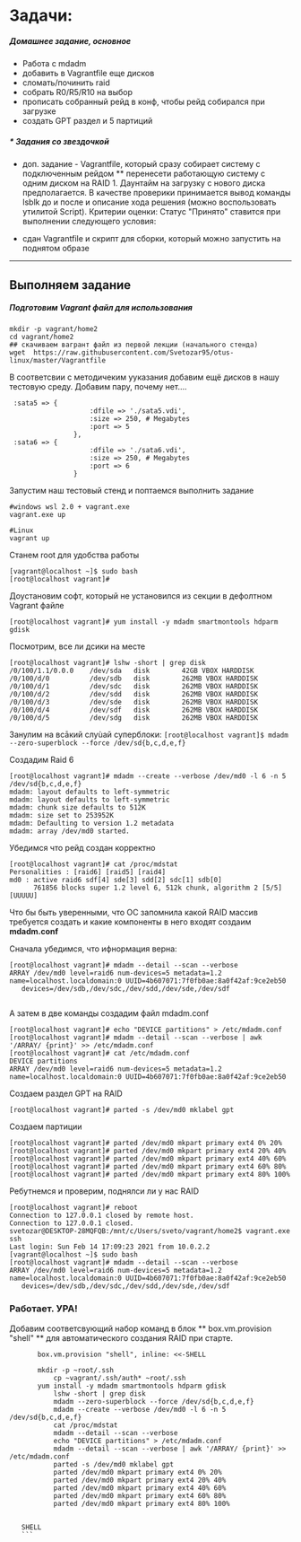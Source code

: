 # Задачи:

##### Домашнее задание, основное
* Работа с mdadm
* добавить в Vagrantfile еще дисков
* сломать/починить raid
* собрать R0/R5/R10 на выбор
* прописать собранный рейд в конф, чтобы рейд собирался при загрузке
* создать GPT раздел и 5 партиций

##### * Задания со звездочкой
* доп. задание - Vagrantfile, который сразу собирает систему с подключенным рейдом
** перенесети работающую систему с одним диском на RAID 1. Даунтайм на загрузку с нового диска предполагается. В качестве проверики принимается вывод команды lsblk до и после и описание хода решения (можно воспользовать утилитой Script).
Критерии оценки: Статус "Принято" ставится при выполнении следующего условия:
- сдан Vagrantfile и скрипт для сборки, который можно запустить на поднятом образе

--------------------------------

## Выполняем задание

##### Подготовим Vagrant файл для использования
```
mkdir -p vagrant/home2
cd vagrant/home2
## скачиваем вагрант файл из первой лекции (начального стенда)
wget  https://raw.githubusercontent.com/Svetozar95/otus-linux/master/Vagrantfile
```


В соответсвии с методичеким ууказания добавим ещё дисков в нашу тестовую среду. Добавим пару, почему нет....

```
 :sata5 => {
                    :dfile => './sata5.vdi',
                    :size => 250, # Megabytes
                    :port => 5
                }, 
 :sata6 => {
                    :dfile => './sata6.vdi',
                    :size => 250, # Megabytes
                    :port => 6
                }                
```

Запустим наш тестовый стенд и поптаемся выполнить задание

```
#windows wsl 2.0 + vagrant.exe
vagrant.exe up

#Linux
vagrant up
```

Станем root для удобства работы
```
[vagrant@localhost ~]$ sudo bash
[root@localhost vagrant]#
```

Доустановим софт, который не установился из секции  в дефолтном Vagrant файле
```
[root@localhost vagrant]# yum install -y mdadm smartmontools hdparm gdisk
```

Посмотрим, все ли дсики на месте
```
[root@localhost vagrant]# lshw -short | grep disk
/0/100/1.1/0.0.0    /dev/sda   disk        42GB VBOX HARDDISK
/0/100/d/0          /dev/sdb   disk        262MB VBOX HARDDISK
/0/100/d/1          /dev/sdc   disk        262MB VBOX HARDDISK
/0/100/d/2          /dev/sdd   disk        262MB VBOX HARDDISK
/0/100/d/3          /dev/sde   disk        262MB VBOX HARDDISK
/0/100/d/4          /dev/sdf   disk        262MB VBOX HARDDISK
/0/100/d/5          /dev/sdg   disk        262MB VBOX HARDDISK
```

Занулим на всāкий слуùай суперблоки:
```[root@localhost vagrant]$ mdadm --zero-superblock --force /dev/sd{b,c,d,e,f}```

Создадим Raid 6
```
[root@localhost vagrant]# mdadm --create --verbose /dev/md0 -l 6 -n 5 /dev/sd{b,c,d,e,f}
mdadm: layout defaults to left-symmetric
mdadm: layout defaults to left-symmetric
mdadm: chunk size defaults to 512K
mdadm: size set to 253952K
mdadm: Defaulting to version 1.2 metadata
mdadm: array /dev/md0 started.

```

Убедимся что рейд создан корректно

```
[root@localhost vagrant]# cat /proc/mdstat
Personalities : [raid6] [raid5] [raid4]
md0 : active raid6 sdf[4] sde[3] sdd[2] sdc[1] sdb[0]
      761856 blocks super 1.2 level 6, 512k chunk, algorithm 2 [5/5] [UUUUU]
```

Что бы быть уверенными, что ОС запомнила какой RAID массив требуется создать и какие компоненты в него входят создаим **mdadm.conf**

Сначала убедимся, что ифнормация верна: 
```
[root@localhost vagrant]# mdadm --detail --scan --verbose
ARRAY /dev/md0 level=raid6 num-devices=5 metadata=1.2 name=localhost.localdomain:0 UUID=4b607071:7f0fb0ae:8a0f42af:9ce2eb50
   devices=/dev/sdb,/dev/sdc,/dev/sdd,/dev/sde,/dev/sdf
   
```

А затем в две команды создадим файл mdadm.conf
```
[root@localhost vagrant]# echo "DEVICE partitions" > /etc/mdadm.conf
[root@localhost vagrant]# mdadm --detail --scan --verbose | awk '/ARRAY/ {print}' >> /etc/mdadm.conf
[root@localhost vagrant]# cat /etc/mdadm.conf
DEVICE partitions
ARRAY /dev/md0 level=raid6 num-devices=5 metadata=1.2 name=localhost.localdomain:0 UUID=4b607071:7f0fb0ae:8a0f42af:9ce2eb50

```

Создаем раздел GPT на RAID
```
[root@localhost vagrant]# parted -s /dev/md0 mklabel gpt
```
Создаем партиции
```
[root@localhost vagrant]# parted /dev/md0 mkpart primary ext4 0% 20%
[root@localhost vagrant]# parted /dev/md0 mkpart primary ext4 20% 40%
[root@localhost vagrant]# parted /dev/md0 mkpart primary ext4 40% 60%
[root@localhost vagrant]# parted /dev/md0 mkpart primary ext4 60% 80%
[root@localhost vagrant]# parted /dev/md0 mkpart primary ext4 80% 100%
```

Ребутнемся и проверим, поднялси ли у нас RAID

```
[root@localhost vagrant]# reboot
Connection to 127.0.0.1 closed by remote host.
Connection to 127.0.0.1 closed.
svetozar@DESKTOP-28MQFQB:/mnt/c/Users/sveto/vagrant/home2$ vagrant.exe ssh
Last login: Sun Feb 14 17:09:23 2021 from 10.0.2.2
[vagrant@localhost ~]$ sudo bash
[root@localhost vagrant]# mdadm --detail --scan --verbose
ARRAY /dev/md0 level=raid6 num-devices=5 metadata=1.2 name=localhost.localdomain:0 UUID=4b607071:7f0fb0ae:8a0f42af:9ce2eb50
   devices=/dev/sdb,/dev/sdc,/dev/sdd,/dev/sde,/dev/sdf
```
   
   ### Работает. УРА!
   Добавим соответсвующий набор команд в блок ** box.vm.provision "shell" ** для  автоматического создания RAID при старте.
   
   ```
    	  box.vm.provision "shell", inline: <<-SHELL
             
	      mkdir -p ~root/.ssh
              cp ~vagrant/.ssh/auth* ~root/.ssh
	      yum install -y mdadm smartmontools hdparm gdisk
              lshw -short | grep disk
              mdadm --zero-superblock --force /dev/sd{b,c,d,e,f}
              mdadm --create --verbose /dev/md0 -l 6 -n 5 /dev/sd{b,c,d,e,f}
              cat /proc/mdstat
              mdadm --detail --scan --verbose
              echo "DEVICE partitions" > /etc/mdadm.conf
              mdadm --detail --scan --verbose | awk '/ARRAY/ {print}' >> /etc/mdadm.conf
              parted -s /dev/md0 mklabel gpt
              parted /dev/md0 mkpart primary ext4 0% 20%
              parted /dev/md0 mkpart primary ext4 20% 40%
              parted /dev/md0 mkpart primary ext4 40% 60%
              parted /dev/md0 mkpart primary ext4 60% 80%
              parted /dev/md0 mkpart primary ext4 80% 100%


  	  SHELL
      ```